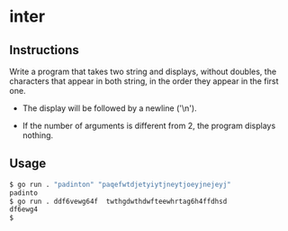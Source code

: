 # inter
## Instructions
Write a program that takes two string and displays, without doubles, the characters that appear in both string, in the order they appear in the first one.

* The display will be followed by a newline ('\n').

* If the number of arguments is different from 2, the program displays nothing.

## Usage
```bash
$ go run . "padinton" "paqefwtdjetyiytjneytjoeyjnejeyj"
padinto
$ go run . ddf6vewg64f  twthgdwthdwfteewhrtag6h4ffdhsd
df6ewg4
$
```